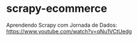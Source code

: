 # scrapy-ecommerce
Aprendendo Scrapy com Jornada de Dados: https://www.youtube.com/watch?v=qNu1VCtUedg
